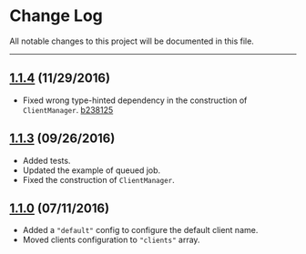 # Change Log

All notable changes to this project will be documented in this file.

---

## [1.1.4][] (11/29/2016)

+ Fixed wrong type-hinted dependency in the construction of `ClientManager`. [b238125](https://github.com/ElfSundae/Laravel-BearyChat/commit/b23812594eacf483922a90d086f5846f7fb1d7d4)

## [1.1.3][] (09/26/2016)

+ Added tests.
+ Updated the example of queued job.
+ Fixed the construction of `ClientManager`.

## [1.1.0][] (07/11/2016)

+ Added a `"default"` config to configure the default client name.
+ Moved clients configuration to `"clients"` array.

[1.1.0]: https://github.com/ElfSundae/Laravel-BearyChat/releases/tag/1.1.0
[1.1.3]: https://github.com/ElfSundae/Laravel-BearyChat/releases/tag/1.1.3
[1.1.4]: https://github.com/ElfSundae/Laravel-BearyChat/releases/tag/1.1.4

